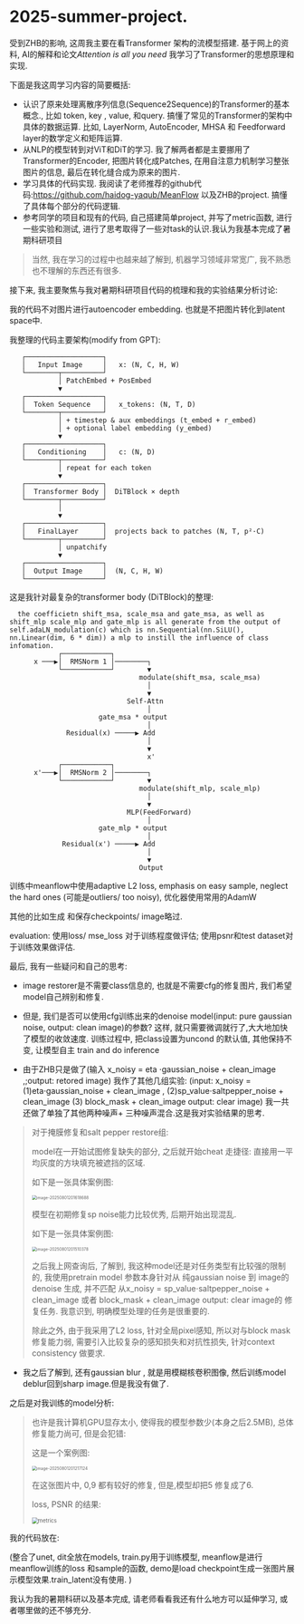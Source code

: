 # 2025-summer-project.



受到ZHB的影响, 这周我主要在看Transformer 架构的流模型搭建. 基于网上的资料, AI的解释和论文*Attention is all you need* 我学习了Transformer的思想原理和实现.

下面是我这周学习内容的简要概括:

-   认识了原来处理离散序列信息(Sequence2Sequence)的Transformer的基本概念., 比如 token, key , value, 和query. 搞懂了常见的Transformer的架构中具体的数据运算. 比如, LayerNorm, AutoEncoder, MHSA 和 Feedforward layer的数学定义和矩阵运算.
-   从NLP的模型转到对ViT和DiT的学习. 我了解两者都是主要挪用了Transformer的Encoder, 把图片转化成Patches, 在用自注意力机制学习整张图片的信息, 最后在转化缝合成为原来的图片.
-   学习具体的代码实现. 我阅读了老师推荐的github代码:https://github.com/haidog-yaqub/MeanFlow 以及ZHB的project. 搞懂了具体每个部分的代码逻辑.
-   参考同学的项目和现有的代码, 自己搭建简单project, 并写了metric函数, 进行一些实验和测试, 进行了思考取得了一些对task的认识.我认为我基本完成了暑期科研项目

> 当然, 我在学习的过程中也越来越了解到, 机器学习领域非常宽广, 我不熟悉也不理解的东西还有很多.

接下来, 我主要聚焦与我对暑期科研项目代码的梳理和我的实验结果分析讨论:

我的代码不对图片进行autoencoder embedding. 也就是不把图片转化到latent space中.

我整理的代码主要架构(modify from GPT):

```text
   ┌───────────────────┐
   │   Input Image     │   x: (N, C, H, W)
   └────────┬──────────┘
            │ PatchEmbed + PosEmbed
            ▼
   ┌───────────────────┐
   │  Token Sequence   │   x_tokens: (N, T, D)
   └────────┬──────────┘
            │ + timestep & aux embeddings (t_embed + r_embed)
            │ + optional label embedding (y_embed)
            ▼
   ┌───────────────────┐
   │   Conditioning    │   c: (N, D)
   └────────┬──────────┘
            │ repeat for each token
            ▼
   ┌───────────────────┐
   │  Transformer Body │  DiTBlock × depth
   └────────┬──────────┘
            │
            ▼
   ┌───────────────────┐
   │   FinalLayer      │  projects back to patches (N, T, p²·C)
   └────────┬──────────┘
            │ unpatchify
            ▼
   ┌───────────────────┐
   │  Output Image     │  (N, C, H, W)
   └───────────────────┘
```

这是我针对最复杂的transformer body (DiTBlock)的整理:

```text
  the coefficietn shift_msa, scale_msa and gate_msa, as well as shift_mlp scale_mlp and gate_mlp is all generate from the output of self.adaLN_modulation(c) which is nn.Sequential(nn.SiLU(), nn.Linear(dim, 6 * dim)) a mlp to instill the influence of class infomation.
  			┌────────────┐
      x ───▶│  RMSNorm 1 │────────┐
            └────────────┘        ▼
                                modulate(shift_msa, scale_msa)
                                  │
                                  ▼
                             Self-Attn
                                  │
                      gate_msa * output
                                  │
              Residual(x) ─────▶ Add
                                  │
                    			  ▼
                    			  x'
            ┌────────────┐
      x'───▶│  RMSNorm 2 │────────┐
            └────────────┘        ▼
                                modulate(shift_mlp, scale_mlp)
                                  │
                                  ▼
                             MLP(FeedForward)
                                  │
                      gate_mlp * output
                                  │
             Residual(x') ─────▶ Add
                   				  │
                                  ▼
                                Output
```

训练中meanflow中使用adaptive L2 loss, emphasis on easy sample, neglect the hard ones (可能是outliers/ too noisy), 优化器使用常用的AdamW

其他的比如生成 和保存checkpoints/ image略过.

evaluation: 使用loss/ mse_loss 对于训练程度做评估; 使用psnr和test dataset对于训练效果做评估.

最后, 我有一些疑问和自己的思考:

- image restorer是不需要class信息的, 也就是不需要cfg的修复图片, 我们希望model自己辨别和修复.
- 但是, 我们是否可以使用cfg训练出来的denoise model(input: pure gaussian noise, output: clean image)的参数? 这样, 就只需要微调就行了,大大地加快了模型的收敛速度. 训练过程中, 把class设置为uncond 的默认值, 其他保持不变, 让模型自主 train and do inference

- 由于ZHB只是做了(输入 x_noisy = eta $\cdot$gaussian_noise + clean_image ,;output: retored image) 我作了其他几组实验: (input: x_noisy = (1)eta$\cdot$gaussian_noise + clean_image , (2)sp_value$\cdot$​saltpepper_noise + clean_image (3) block_mask + clean_image output: clear image) 我一共还做了单独了其他两种噪声+ 三种噪声混合.这是我对实验结果的思考.

> 对于掩膜修复和salt pepper restore组: 
>
> model在一开始试图修复缺失的部分, 之后就开始cheat 走捷径: 直接用一平均灰度的方块填充被遮挡的区域.
>
> 如下是一张具体案例图:
>
> <img src="/home/jimmyxu/Downloads/assets/image-20250801201618688.png" alt="image-20250801201618688" style="zoom:50%;" />
>
> 模型在初期修复sp noise能力比较优秀, 后期开始出现混乱.
>
> 如下是一张具体案例图:
>
> <img src="/home/jimmyxu/Downloads/assets/image-20250801201510378.png" alt="image-20250801201510378" style="zoom:50%;" />
>
> 之后我上网查询后, 了解到, 我这种model还是对任务类型有比较强的限制的, 我使用pretrain model 参数本身针对从 纯gaussian noise 到 image的denoise 生成, 并不匹配 从x_noisy = sp_value$\cdot$saltpepper_noise + clean_image 或者 block_mask + clean_image output: clear image的 修复任务. 我意识到, 明确模型处理的任务是很重要的.
>
> 除此之外, 由于我采用了L2 loss, 针对全局pixel感知, 所以对与block mask修复能力弱, 需要引入比较复杂的感知损失和对抗性损失, 针对context consistency 做要求. 

- 我之后了解到, 还有gaussian blur , 就是用模糊核卷积图像, 然后训练model deblur回到sharp image.但是我没有做了.

之后是对我训练的model分析:

> 也许是我计算机GPU显存太小, 使得我的模型参数少(本身之后2.5MB), 总体修复能力尚可, 但是会犯错:
>
> 这是一个案例图:
>
> <img src="/home/jimmyxu/Downloads/assets/image-20250801201217124.png" alt="image-20250801201217124" style="zoom:50%;" />
>
> 在这张图片中, 0,9 都有较好的修复, 但是,模型却把5 修复成了6.
>
> loss, PSNR 的结果:
>
>  <img src="/home/jimmyxu/Downloads/assets/metrics.png" alt="metrics" style="zoom:67%;" />





我的代码放在:

(整合了unet, dit全放在models, train.py用于训练模型, meanflow是进行meanflow训练的loss 和sample的函数, demo是load checkpoint生成一张图片展示模型效果.train_latent没有使用. )

我认为我的暑期科研以及基本完成, 请老师看看我还有什么地方可以延伸学习, 或者哪里做的还不够充分.
